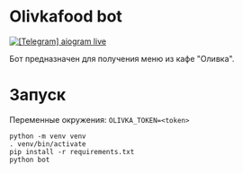 # Olivkafood bot
[![\[Telegram\] aiogram live](https://img.shields.io/badge/telegram-aiogram-blue.svg?style=flat-square)](https://t.me/aiogram_live)

Бот предназначен для получения меню из кафе "Оливка".

# Запуск
Переменные окружения:
`OLIVKA_TOKEN=<token>`
```shell
python -m venv venv
. venv/bin/activate
pip install -r requirements.txt
python bot
```
